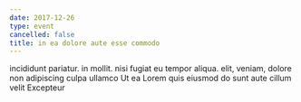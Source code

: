 ```yaml
---
date: 2017-12-26
type: event
cancelled: false
title: in ea dolore aute esse commodo
---
```

incididunt pariatur. in mollit. nisi fugiat eu tempor aliqua. elit, veniam, dolore non adipiscing culpa ullamco Ut ea Lorem quis eiusmod do sunt aute cillum velit Excepteur
